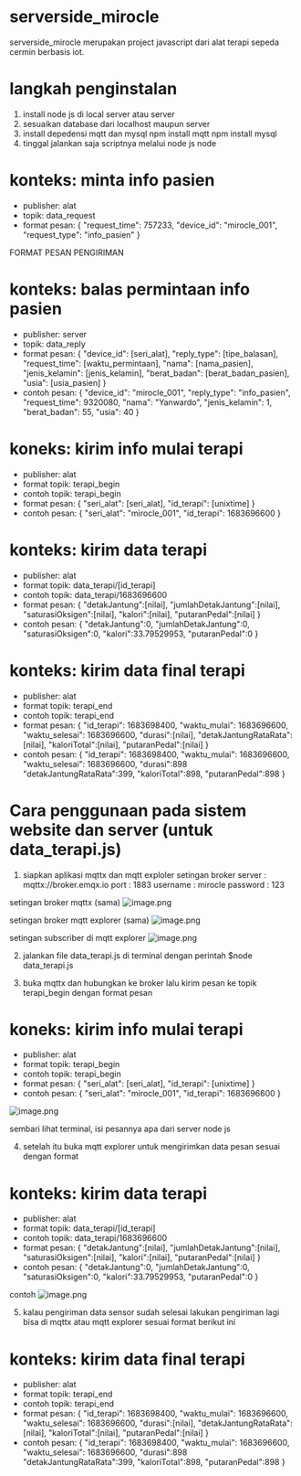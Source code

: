 # serverside_mirocle

serverside_mirocle merupakan project javascript dari alat terapi sepeda cermin berbasis iot.

# langkah penginstalan
1. install node js di local server atau server 
2. sesuaikan database dari localhost maupun server 
3. install depedensi mqtt dan mysql 
  npm install mqtt
  npm install mysql
4. tinggal jalankan saja scriptnya melalui node js 
  node <nama file.js>

# konteks: minta info pasien
- publisher: alat 
- topik: data_request
- format pesan: 
{
    "request_time": 757233,
    "device_id": "mirocle_001",
    "request_type": "info_pasien"
}
  
FORMAT PESAN PENGIRIMAN 

# konteks: balas permintaan info pasien
- publisher: server
- topik: data_reply
- format pesan:
{
  "device_id": [seri_alat],
  "reply_type": [tipe_balasan],
  "request_time": [waktu_permintaan],
  "nama": [nama_pasien],
  "jenis_kelamin": [jenis_kelamin],
  "berat_badan": [berat_badan_pasien],
  "usia": [usia_pasien]
}
- contoh pesan:
{
  "device_id": "mirocle_001",
  "reply_type": "info_pasien",
  "request_time": 9320080,
  "nama": "Yanwardo",
  "jenis_kelamin": 1,
  "berat_badan": 55,
  "usia": 40
}

# koneks: kirim info mulai terapi
- publisher: alat
- format topik: terapi_begin 
- contoh topik: terapi_begin
- format pesan: 
{
    "seri_alat": [seri_alat],
    "id_terapi": [unixtime]
}
- contoh pesan: 
{
    "seri_alat": "mirocle_001",
    "id_terapi": 1683696600
}

# konteks: kirim data terapi
- publisher: alat
- format topik: data_terapi/[id_terapi]
- contoh topik: data_terapi/1683696600
- format pesan: 
{
    "detakJantung":[nilai],
    "jumlahDetakJantung":[nilai],
    "saturasiOksigen":[nilai],
    "kalori":[nilai],
    "putaranPedal":[nilai]
}
- contoh pesan:
{
    "detakJantung":0,
    "jumlahDetakJantung":0,
    "saturasiOksigen":0,
    "kalori":33.79529953,
    "putaranPedal":0
}

# konteks: kirim data final terapi
- publisher: alat
- format topik: terapi_end
- contoh topik: terapi_end
- format pesan: 
{
   "id_terapi": 1683698400,
    "waktu_mulai": 1683696600,
    "waktu_selesai": 1683696600,
    "durasi":[nilai],
    "detakJantungRataRata":[nilai],
    "kaloriTotal":[nilai],
    "putaranPedal":[nilai]
}
- contoh pesan:
{
    "id_terapi": 1683698400,
    "waktu_mulai": 1683696600,
    "waktu_selesai": 1683696600,
    "durasi":898
    "detakJantungRataRata":399,
    "kaloriTotal":898,
    "putaranPedal":898
}

# Cara penggunaan pada sistem website dan server (untuk data_terapi.js)
1. siapkan aplikasi mqttx dan mqtt exploler 
setingan broker
server    : mqttx://broker.emqx.io
port      : 1883
username  : mirocle
password  : 123
  
setingan broker mqttx (sama)
![image.png]( {https://drive.google.com/open?id=1GlYjv7AM-e1egDJDdaknwsF6xVNIozOg&authuser=taelektro9%40gmail.com&usp=drive_fs} )
  
setingan broker mqtt explorer (sama)
![image.png]({https://drive.google.com/open?id=1GlRBu3NXP3wDZp3QSxwMpc0sQ2Cm_w8p&authuser=taelektro9%40gmail.com&usp=drive_fs})
  
setingan subscriber di mqtt explorer 
![image.png]({https://drive.google.com/open?id=1GlRBu3NXP3wDZp3QSxwMpc0sQ2Cm_w8p&authuser=taelektro9%40gmail.com&usp=drive_fs})
  
2. jalankan file data_terapi.js di terminal dengan perintah 
$node data_terapi.js
  
3. buka mqttx dan hubungkan ke broker lalu kirim pesan ke topik terapi_begin dengan format pesan 
# koneks: kirim info mulai terapi
  
- publisher: alat
- format topik: terapi_begin 
- contoh topik: terapi_begin
- format pesan: 
{
    "seri_alat": [seri_alat],
    "id_terapi": [unixtime]
}
- contoh pesan: 
{
    "seri_alat": "mirocle_001",
    "id_terapi": 1683696600
}

![image.png]({https://drive.google.com/open?id=1GlvFYLpF8b2TDJYy9GsLXxwnoKqx5T_3&authuser=taelektro9%40gmail.com&usp=drive_fs})
  
sembari lihat terminal, isi pesannya apa dari server node js

4. setelah itu buka mqtt explorer untuk mengirimkan data pesan sesuai dengan format 

# konteks: kirim data terapi
- publisher: alat
- format topik: data_terapi/[id_terapi]
- contoh topik: data_terapi/1683696600
- format pesan: 
{
    "detakJantung":[nilai],
    "jumlahDetakJantung":[nilai],
    "saturasiOksigen":[nilai],
    "kalori":[nilai],
    "putaranPedal":[nilai]
}
- contoh pesan:
{
    "detakJantung":0,
    "jumlahDetakJantung":0,
    "saturasiOksigen":0,
    "kalori":33.79529953,
    "putaranPedal":0
}

contoh 
![image.png]({https://drive.google.com/open?id=1GmEt5TBAJQxCCYgM2r653c8tdnD2p20h&authuser=taelektro9%40gmail.com&usp=drive_fs})
  
5. kalau pengiriman data sensor sudah selesai lakukan pengiriman lagi bisa di mqttx atau mqtt explorer sesuai format berikut ini 
  
# konteks: kirim data final terapi
- publisher: alat
- format topik: terapi_end
- contoh topik: terapi_end
- format pesan: 
{
   "id_terapi": 1683698400,
    "waktu_mulai": 1683696600,
    "waktu_selesai": 1683696600,
    "durasi":[nilai],
    "detakJantungRataRata":[nilai],
    "kaloriTotal":[nilai],
    "putaranPedal":[nilai]
}
- contoh pesan:
{
    "id_terapi": 1683698400,
    "waktu_mulai": 1683696600,
    "waktu_selesai": 1683696600,
    "durasi":898
    "detakJantungRataRata":399,
    "kaloriTotal":898,
    "putaranPedal":898
}
  
